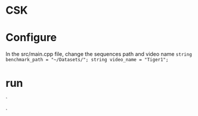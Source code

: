 # CSK

# Configure
In the src/main.cpp file, change the sequences path and video name
`
string benchmark_path = "~/Datasets/";
string video_name = "Tiger1";
`

# run 
`

`